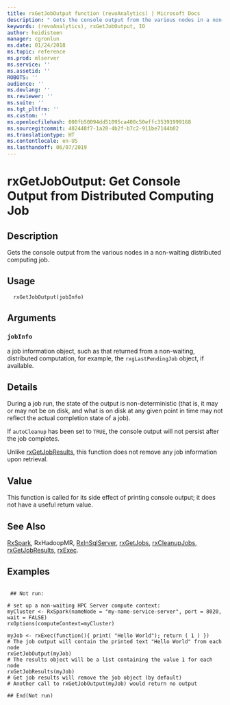 ```yaml
---
title: rxGetJobOutput function (revoAnalytics) | Microsoft Docs
description: " Gets the console output from the various nodes in a non-waiting distributed computing job. "
keywords: (revoAnalytics), rxGetJobOutput, IO
author: heidisteen
manager: cgronlun
ms.date: 01/24/2018
ms.topic: reference
ms.prod: mlserver
ms.service: ''
ms.assetid: ''
ROBOTS: ''
audience: ''
ms.devlang: ''
ms.reviewer: ''
ms.suite: ''
ms.tgt_pltfrm: ''
ms.custom: ''
ms.openlocfilehash: 000fb50094dd51095ca408c50effc35391999168
ms.sourcegitcommit: 482448f7-1a28-4b2f-b7c2-911be7144b02
ms.translationtype: HT
ms.contentlocale: en-US
ms.lasthandoff: 06/07/2019
---
```

 # <a name="rxgetjoboutput--get-console-output-from-distributed-computing-job"></a>rxGetJobOutput:  Get Console Output from Distributed Computing Job  
 ## <a name="description"></a>Description

Gets the console output from the various nodes in a non-waiting distributed computing job.



 ## <a name="usage"></a>Usage

```   
  rxGetJobOutput(jobInfo)

```


 ## <a name="arguments"></a>Arguments



 ### `jobInfo`
 a job information object, such as that returned from a non-waiting,  distributed computation, for example, the `rxgLastPendingJob` object, if available. 




 ## <a name="details"></a>Details

During a job run, the state of the output is non-deterministic (that is, it may or may not be on disk, and what is on disk at any given point in time may not reflect the actual completion state of a job).

If `autoCleanup` has been set to `TRUE`, the console output will not persist after the job completes.

Unlike [rxGetJobResults](rxGetJobResults.md), this function does not remove any job information upon retrieval.


 ## <a name="value"></a>Value

This function is called for its side effect of printing console output; it does not have a useful return value.

 ## <a name="see-also"></a>See Also

[RxSpark](RxSpark.md), RxHadoopMR, [RxInSqlServer](RxInSqlServer.md), [rxGetJobs](rxGetJobs.md), [rxCleanupJobs](rxCleanup.md), [rxGetJobResults](rxGetJobResults.md), [rxExec](rxExec.md).

 ## <a name="examples"></a>Examples

 ```

  ## Not run:

# set up a non-waiting HPC Server compute context: 
myCluster <- RxSpark(nameNode = "my-name-service-server", port = 8020, wait = FALSE) 
rxOptions(computeContext=myCluster) 

myJob <- rxExec(function(){ print( "Hello World"); return ( 1 ) })
# The job output will contain the printed text "Hello World" from each node
rxGetJobOutput(myJob)
# The results object will be a list containing the value 1 for each node
rxGetJobResults(myJob)
# Get job results will remove the job object (by default)
# Another call to rxGetJobOutput(myJob) would return no output

 ## End(Not run) 
```


